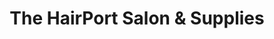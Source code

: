---
title: "The HairPort Salon & Supplies"
url: /brookings/the-hairport-salon-und-supplies/
shop: Friseur
---